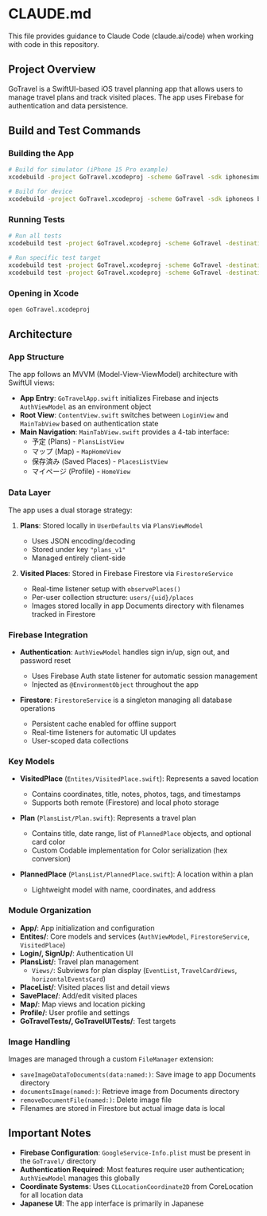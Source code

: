 # CLAUDE.md

This file provides guidance to Claude Code (claude.ai/code) when working with code in this repository.

## Project Overview

GoTravel is a SwiftUI-based iOS travel planning app that allows users to manage travel plans and track visited places. The app uses Firebase for authentication and data persistence.

## Build and Test Commands

### Building the App
```bash
# Build for simulator (iPhone 15 Pro example)
xcodebuild -project GoTravel.xcodeproj -scheme GoTravel -sdk iphonesimulator -destination 'platform=iOS Simulator,name=iPhone 15 Pro' build

# Build for device
xcodebuild -project GoTravel.xcodeproj -scheme GoTravel -sdk iphoneos build
```

### Running Tests
```bash
# Run all tests
xcodebuild test -project GoTravel.xcodeproj -scheme GoTravel -destination 'platform=iOS Simulator,name=iPhone 15 Pro'

# Run specific test target
xcodebuild test -project GoTravel.xcodeproj -scheme GoTravel -destination 'platform=iOS Simulator,name=iPhone 15 Pro' -only-testing:GoTravelTests
xcodebuild test -project GoTravel.xcodeproj -scheme GoTravel -destination 'platform=iOS Simulator,name=iPhone 15 Pro' -only-testing:GoTravelUITests
```

### Opening in Xcode
```bash
open GoTravel.xcodeproj
```

## Architecture

### App Structure
The app follows an MVVM (Model-View-ViewModel) architecture with SwiftUI views:

- **App Entry**: `GoTravelApp.swift` initializes Firebase and injects `AuthViewModel` as an environment object
- **Root View**: `ContentView.swift` switches between `LoginView` and `MainTabView` based on authentication state
- **Main Navigation**: `MainTabView.swift` provides a 4-tab interface:
  - 予定 (Plans) - `PlansListView`
  - マップ (Map) - `MapHomeView`
  - 保存済み (Saved Places) - `PlacesListView`
  - マイページ (Profile) - `HomeView`

### Data Layer

The app uses a dual storage strategy:

1. **Plans**: Stored locally in `UserDefaults` via `PlansViewModel`
   - Uses JSON encoding/decoding
   - Stored under key `"plans_v1"`
   - Managed entirely client-side

2. **Visited Places**: Stored in Firebase Firestore via `FirestoreService`
   - Real-time listener setup with `observePlaces()`
   - Per-user collection structure: `users/{uid}/places`
   - Images stored locally in app Documents directory with filenames tracked in Firestore

### Firebase Integration

- **Authentication**: `AuthViewModel` handles sign in/up, sign out, and password reset
  - Uses Firebase Auth state listener for automatic session management
  - Injected as `@EnvironmentObject` throughout the app

- **Firestore**: `FirestoreService` is a singleton managing all database operations
  - Persistent cache enabled for offline support
  - Real-time listeners for automatic UI updates
  - User-scoped data collections

### Key Models

- **VisitedPlace** (`Entites/VisitedPlace.swift`): Represents a saved location
  - Contains coordinates, title, notes, photos, tags, and timestamps
  - Supports both remote (Firestore) and local photo storage

- **Plan** (`PlansList/Plan.swift`): Represents a travel plan
  - Contains title, date range, list of `PlannedPlace` objects, and optional card color
  - Custom Codable implementation for Color serialization (hex conversion)

- **PlannedPlace** (`PlansList/PlannedPlace.swift`): A location within a plan
  - Lightweight model with name, coordinates, and address

### Module Organization

- **App/**: App initialization and configuration
- **Entites/**: Core models and services (`AuthViewModel`, `FirestoreService`, `VisitedPlace`)
- **Login/, SignUp/**: Authentication UI
- **PlansList/**: Travel plan management
  - `Views/`: Subviews for plan display (`EventList`, `TravelCardViews`, `horizontalEventsCard`)
- **PlaceList/**: Visited places list and detail views
- **SavePlace/**: Add/edit visited places
- **Map/**: Map views and location picking
- **Profile/**: User profile and settings
- **GoTravelTests/, GoTravelUITests/**: Test targets

### Image Handling

Images are managed through a custom `FileManager` extension:
- `saveImageDataToDocuments(data:named:)`: Save image to app Documents directory
- `documentsImage(named:)`: Retrieve image from Documents directory
- `removeDocumentFile(named:)`: Delete image file
- Filenames are stored in Firestore but actual image data is local

## Important Notes

- **Firebase Configuration**: `GoogleService-Info.plist` must be present in the `GoTravel/` directory
- **Authentication Required**: Most features require user authentication; `AuthViewModel` manages this globally
- **Coordinate Systems**: Uses `CLLocationCoordinate2D` from CoreLocation for all location data
- **Japanese UI**: The app interface is primarily in Japanese